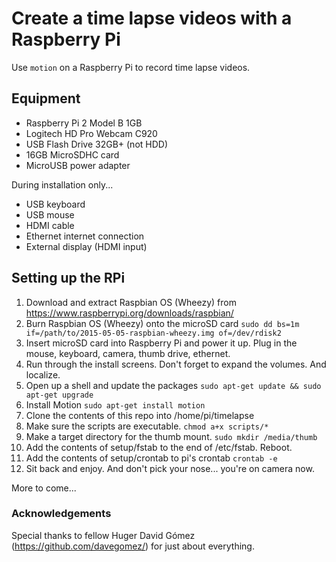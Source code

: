 # Create a time lapse videos with a Raspberry Pi

Use `motion` on a Raspberry Pi to record time lapse videos.

## Equipment

* Raspberry Pi 2 Model B 1GB
* Logitech HD Pro Webcam C920
* USB Flash Drive 32GB+ (not HDD)
* 16GB MicroSDHC card
* MicroUSB power adapter

During installation only...

* USB keyboard
* USB mouse
* HDMI cable
* Ethernet internet connection
* External display (HDMI input)

## Setting up the RPi

1. Download and extract Raspbian OS (Wheezy) from https://www.raspberrypi.org/downloads/raspbian/
1. Burn Raspbian OS (Wheezy) onto the microSD card
   `sudo dd bs=1m if=/path/to/2015-05-05-raspbian-wheezy.img of=/dev/rdisk2`
1. Insert microSD card into Raspberry Pi and power it up. Plug in the mouse, keyboard, camera, thumb drive, ethernet.
1. Run through the install screens. Don't forget to expand the volumes. And localize.
1. Open up a shell and update the packages
    `sudo apt-get update && sudo apt-get upgrade`
1. Install Motion
    `sudo apt-get install motion`
1. Clone the contents of this repo into /home/pi/timelapse
1. Make sure the scripts are executable. `chmod a+x scripts/*`
1. Make a target directory for the thumb mount. `sudo mkdir /media/thumb`
1. Add the contents of setup/fstab to the end of /etc/fstab. Reboot.
1. Add the contents of setup/crontab to pi's crontab `crontab -e`
1. Sit back and enjoy. And don't pick your nose... you're on camera now.

More to come...


### Acknowledgements
Special thanks to fellow Huger David Gómez (https://github.com/davegomez/) for just about everything.
